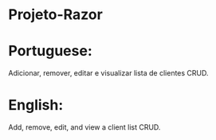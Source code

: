 # Projeto-Razor

# Portuguese:
Adicionar, remover, editar e visualizar lista de clientes CRUD.

# English:
Add, remove, edit, and view a client list CRUD. 
